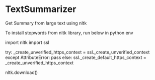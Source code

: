 # TextSummarizer
Get Summary from large text using nltk

To install stopwords from nltk library, run below in python env

import nltk
import ssl

try:
    _create_unverified_https_context = ssl._create_unverified_context
except AttributeError:
    pass
else:
    ssl._create_default_https_context = _create_unverified_https_context

nltk.download()
